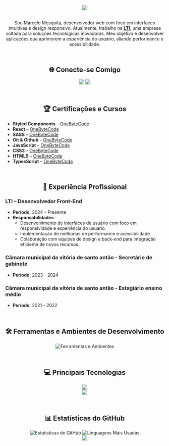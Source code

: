 <div align="center">

<img src="https://capsule-render.vercel.app/api?type=venom&height=150&color=gradient&fontColor=f9313b&text=Marcelo%20Mesquita&fontAlign=50&fontSize=40&desc=Desenvolvedor%20Front-end&descAlignY=70&descAlign=50" />

</div>

<br>

</div>

<p align="center">
Sou Marcelo Mesquita, desenvolvedor web com foco em interfaces intuitivas e design responsivo. Atualmente, trabalho na <a href="https://lti.net.br/"><strong>LTI</strong></a>, uma empresa voltada para soluções tecnológicas inovadoras. Meu objetivo é desenvolver aplicações que aprimorem a experiência do usuário, aliando performance e acessibilidade.
</p>

<br>

<div align="center">

## 🌐 Conecte-se Comigo

</div>

<p align="center">
  <a href="https://github.com/MrMesquita"><img src="https://img.shields.io/badge/GitHub-181717?style=for-the-badge&logo=github&logoColor=white" /></a>
  <a href="https://www.linkedin.com/in/marcelo-g-mesquita/"><img src="https://img.shields.io/badge/LinkedIn-0A66C2?style=for-the-badge&logo=linkedin&logoColor=white" /></a>
</p>

<br>

<div align="center">

## 🏆 Certificações e Cursos

</div>

- **Styled Components** – [OneByteCode](https://drive.google.com/file/d/1N8oykrXtvu7_xQcgZGyjYfXp5sOgLnGV/view?usp=sharing)  
- **React** – [OneByteCode](https://drive.google.com/file/d/1EbbgiVbvX_T3smR1n_wJXP0-zWR-jfiq/view?usp=drive_link)  
- **SASS** – [OneByteCode](https://drive.google.com/file/d/1xnJc_J6xMmwY0eSgJjz0waVQJwmsnDFu/view?usp=sharing)  
- **Git & Github** – [OneByteCode](https://drive.google.com/file/d/17KSqRP6m28YEYT0GNC-PnEZDvYENid6Z/view?usp=sharing)
- **JavaScript** – [OneByteCode](https://drive.google.com/file/d/1NoHmSuRbNKvauYDpWmGmCHeflpGXH9YZ/view?usp=sharing)
- **CSS3** – [OneByteCode](https://drive.google.com/file/d/1TuRE4VdXD5uem9012aRuu1_B90Inzx1e/view?usp=drive_link)  
- **HTML5** – [OneByteCode](https://drive.google.com/file/d/1MepBzgyYVr9EaBJ285XcH38ajfQVA8vF/view?usp=sharing)
- **TypesScript** – [OneByteCode](https://drive.google.com/file/d/1HaCbBd599-NX1LUYz3HlR7m69lgal-NK/view?usp=drive_link)
  
<br>

<div align="center">

## 💼 Experiência Profissional

</div>

### LTI – Desenvolvedor Front-End
- **Período**: 2024 – Presente
- **Responsabilidades**:
  - Desenvolvimento de interfaces de usuário com foco em responsividade e experiência do usuário.
  - Implementação de melhorias de performance e acessibilidade.
  - Colaboração com equipes de design e back-end para integração eficiente de novos recursos.
    
### Câmara municipal da vitória de santo antão - Secretário de gabinete 
- **Período**: 2023 - 2024

### Câmara municipal da vitória de santo antão - Estagiário ensino médio
- **Período**: 2021 - 2022

<br>

<div align="center">

## 🛠️ Ferramentas e Ambientes de Desenvolvimento

<img src="https://skill-icons-v2.vercel.app/api/icons?i=vscode,github,git,figma,docker&theme=dark" alt="Ferramentas e Ambientes" /><br>
</div>

<br>

<div align="center">

## 💻 Principais Tecnologias

<img src="https://skill-icons-v2.vercel.app/api/icons?i=html,css,sass,javascript,typescript&theme=dark" /><br>
<img src="https://skill-icons-v2.vercel.app/api/icons?i=webpack,bootstrap,jquery,php,npm&theme=dark" />
</div>

<br>

<div align="center">

## 📊 Estatísticas do GitHub

<img src="https://github-readme-stats.vercel.app/api?username=MrMesquita&hide_border=true&theme=transparent" alt="Estatísticas do GitHub" />
<img src="https://github-readme-stats.vercel.app/api/top-langs/?username=MrMesquita&layout=compact&theme=transparent&hide_border=true" alt="Linguagens Mais Usadas" />

<br>

<img src="https://capsule-render.vercel.app/api?type=waving&height=150&color=gradient&section=footer">

</div>

